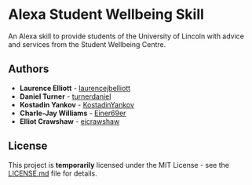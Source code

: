 # Alexa Student Wellbeing Skill
An Alexa skill to provide students of the University of Lincoln with advice and services from the Student Wellbeing Centre.

## Authors
 - **Laurence Elliott** - [laurencejbelliott](https://github.com/laurencejbelliott)
 - **Daniel Turner** - [turnerdaniel](https://github.com/turnerdaniel)
 - **Kostadin Yankov** - [KostadinYankov](https://github.com/KostadinYankov)
 - **Charle-Jay Williams** - [Einer69er](https://github.com/Einer69er)
 - **Elliot Crawshaw** - [ejcrawshaw](https://github.com/ejcrawshaw)

## License

This project is **temporarily** licensed under the MIT License - see the [LICENSE.md](https://github.com/laurencejbelliott/UoLAlexaWellbeing/blob/master/LICENSE.md) file for details.
